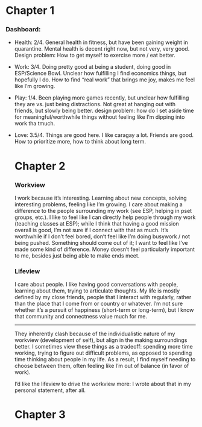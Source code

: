 # Chapter 1

### Dashboard:

* Health: 2/4. General health in fitness, but have been gaining weight in quarantine. Mental health is decent right now, but not very, very good. Design problem: How to get myself to exercise more / eat better.

* Work: 3/4. Doing pretty good at being a student, doing good in ESP/Science Bowl. Unclear how fulfilling I find economics things, but hopefully I do. How to find “real work” that brings me joy, makes me feel like I’m growing.

* Play: 1/4. Been playing more games recently, but unclear how fulfilling they are vs. just being distractions. Not great at hanging out with friends, but slowly being better. design problem: how do I set aside time for meaningful/worthwhile things without feeling like I’m dipping into work tha tmuch.

* Love: 3.5/4. Things are good here. I like caragay a lot. Friends are good. How to prioritize more, how to think about long term. 

  # Chapter 2

  ### Workview

  I work because it’s interesting. Learning about new concepts, solving interesting problems, feeling like I’m growing. I care about making a difference to the people surrounding my work (see ESP, helping in pset groups, etc.). I like to feel like I can directly help people through my work (teaching classes at ESP); while I think that having a good mission overall is good, I’m not sure if I connect with that as much. It’s worthwhile if I don’t feel bored, don’t feel like I’m doing busywork / not being pushed. Something should come out of it; I want to feel like I’ve made some kind of difference. Money doesn’t feel particularly important to me, besides just being able to make ends meet. 

  ### Lifeview

  I care about people. I like having good conversations with people, learning about them, trying to articulate thoughts. My life is mostly defined by my close friends, people that I interact with regularly, rather than the place that I come from or country or whatever. I’m not sure whether it’s a pursuit of happiness (short-term or long-term), but I know that community and connectness value much for me.

  ------

  They inherently clash because of the individualistic nature of my workview (development of self), but align in the making surroundings better. I sometimes view these things as a tradeoff: spending more time working, trying to figure out difficult problems, as opposed to spending time thinking about people in my life. As a result, I find myself needing to choose between them, often feeling like I’m out of balance (in favor of work).

  I’d like the lifeview to drive the workview more: I wrote about that in my personal statement, after all. 

  # Chapter 3

  

  